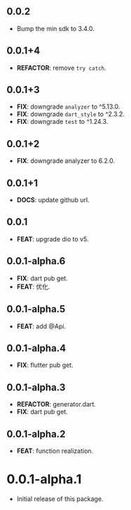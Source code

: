 ## 0.0.2

- Bump the min sdk to 3.4.0.

## 0.0.1+4

- **REFACTOR**: remove `try catch`.

## 0.0.1+3

- **FIX**: downgrade `analyzer` to ^5.13.0.
- **FIX**: downgrade `dart_style` to ^2.3.2.
- **FIX**: downgrade `test` to ^1.24.3.

## 0.0.1+2

- **FIX**: downgrade analyzer to 6.2.0.

## 0.0.1+1

- **DOCS**: update github url.

## 0.0.1

- **FEAT**: upgrade dio to v5.

## 0.0.1-alpha.6

 - **FIX**: dart pub get.
 - **FEAT**: 优化.

## 0.0.1-alpha.5

 - **FEAT**: add @Api.

## 0.0.1-alpha.4

 - **FIX**: flutter pub get.

## 0.0.1-alpha.3

 - **REFACTOR**: generator.dart.
 - **FIX**: dart pub get.

## 0.0.1-alpha.2

 - **FEAT**: function realization.

# 0.0.1-alpha.1

- Initial release of this package.
